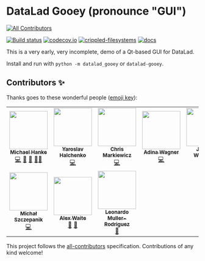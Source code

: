 # DataLad Gooey (pronounce "GUI")
<!-- ALL-CONTRIBUTORS-BADGE:START - Do not remove or modify this section -->
[![All Contributors](https://img.shields.io/badge/all_contributors-10-orange.svg?style=flat-square)](#contributors-)
<!-- ALL-CONTRIBUTORS-BADGE:END -->

[![Build status](https://ci.appveyor.com/api/projects/status/g9von5wtpoidcecy/branch/main?svg=true)](https://ci.appveyor.com/project/mih/datalad-gooey/branch/main) [![codecov.io](https://codecov.io/github/datalad/datalad-gooey/coverage.svg?branch=main)](https://codecov.io/github/datalad/datalad-gooey?branch=main) [![crippled-filesystems](https://github.com/datalad/datalad-gooey/workflows/crippled-filesystems/badge.svg)](https://github.com/datalad/datalad-gooey/actions?query=workflow%3Acrippled-filesystems) [![docs](https://github.com/datalad/datalad-gooey/workflows/docs/badge.svg)](https://github.com/datalad/datalad-gooey/actions?query=workflow%3Adocs)

This is a very early, very incomplete, demo of a Qt-based GUI for DataLad.

Install and run with `python -m datalad_gooey` or `datalad-gooey`.

## Contributors ✨

Thanks goes to these wonderful people ([emoji key](https://allcontributors.org/docs/en/emoji-key)):

<!-- ALL-CONTRIBUTORS-LIST:START - Do not remove or modify this section -->
<!-- prettier-ignore-start -->
<!-- markdownlint-disable -->
<table>
  <tbody>
    <tr>
      <td align="center"><a href="http://psychoinformatics.de"><img src="https://avatars.githubusercontent.com/u/136479?v=4?s=100" width="100px;" alt=""/><br /><sub><b>Michael Hanke</b></sub></a><br /><a href="https://github.com/datalad/datalad-gooey/commits?author=mih" title="Code">💻</a> <a href="#ideas-mih" title="Ideas, Planning, & Feedback">🤔</a> <a href="#projectManagement-mih" title="Project Management">📆</a> <a href="#mentoring-mih" title="Mentoring">🧑‍🏫</a></td>
      <td align="center"><a href="www.onerussian.com"><img src="https://avatars.githubusercontent.com/u/39889?v=4?s=100" width="100px;" alt=""/><br /><sub><b>Yaroslav Halchenko</b></sub></a><br /><a href="https://github.com/datalad/datalad-gooey/commits?author=yarikoptic" title="Code">💻</a></td>
      <td align="center"><a href="https://github.com/effigies"><img src="https://avatars.githubusercontent.com/u/83442?v=4?s=100" width="100px;" alt=""/><br /><sub><b>Chris Markiewicz</b></sub></a><br /><a href="https://github.com/datalad/datalad-gooey/commits?author=effigies" title="Code">💻</a></td>
      <td align="center"><a href="www.adina-wagner.com"><img src="https://avatars.githubusercontent.com/u/29738718?v=4?s=100" width="100px;" alt=""/><br /><sub><b>Adina Wagner</b></sub></a><br /><a href="https://github.com/datalad/datalad-gooey/commits?author=adswa" title="Code">💻</a></td>
      <td align="center"><a href="https://github.com/jwodder"><img src="https://avatars.githubusercontent.com/u/98207?v=4?s=100" width="100px;" alt=""/><br /><sub><b>John T. Wodder II</b></sub></a><br /><a href="https://github.com/datalad/datalad-gooey/commits?author=jwodder" title="Code">💻</a></td>
      <td align="center"><a href="https://github.com/bpoldrack"><img src="https://avatars.githubusercontent.com/u/10498301?v=4?s=100" width="100px;" alt=""/><br /><sub><b>Benjamin Poldrack</b></sub></a><br /><a href="https://github.com/datalad/datalad-gooey/commits?author=bpoldrack" title="Code">💻</a></td>
      <td align="center"><a href="https://jsheunis.github.io/"><img src="https://avatars.githubusercontent.com/u/10141237?v=4?s=100" width="100px;" alt=""/><br /><sub><b>Stephan Heunis</b></sub></a><br /><a href="https://github.com/datalad/datalad-gooey/commits?author=jsheunis" title="Code">💻</a></td>
    </tr>
    <tr>
      <td align="center"><a href="mslw.github.io"><img src="https://avatars.githubusercontent.com/u/11985212?v=4?s=100" width="100px;" alt=""/><br /><sub><b>Michał Szczepanik</b></sub></a><br /><a href="https://github.com/datalad/datalad-gooey/commits?author=mslw" title="Code">💻</a></td>
      <td align="center"><a href="https://github.com/aqw"><img src="https://avatars.githubusercontent.com/u/765557?v=4?s=100" width="100px;" alt=""/><br /><sub><b>Alex Waite</b></sub></a><br /><a href="#userTesting-aqw" title="User Testing">📓</a> <a href="#ideas-aqw" title="Ideas, Planning, & Feedback">🤔</a></td>
      <td align="center"><a href="manukapp.itch.io"><img src="https://avatars.githubusercontent.com/u/86295664?v=4?s=100" width="100px;" alt=""/><br /><sub><b>Leonardo Muller-Rodriguez</b></sub></a><br /><a href="#userTesting-Manukapp" title="User Testing">📓</a></td>
    </tr>
  </tbody>
</table>

<!-- markdownlint-restore -->
<!-- prettier-ignore-end -->

<!-- ALL-CONTRIBUTORS-LIST:END -->

This project follows the [all-contributors](https://github.com/all-contributors/all-contributors) specification. Contributions of any kind welcome!